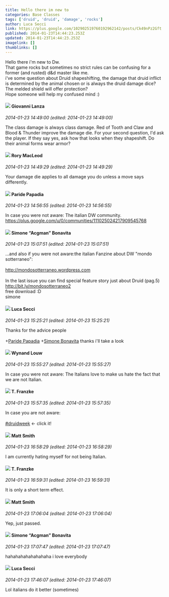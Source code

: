 ```yaml
---
title: Hello there im new to
categories: Base Classes
tags: ['druid', 'druid', 'damage', 'rocks']
author: Luca Secci
link: https://plus.google.com/102902519760192962142/posts/Ck49nPz2Gft
published: 2014-01-23T14:44:23.253Z
updated: 2014-01-23T14:44:23.253Z
imagelink: []
thumblinks: []
---
```


Hello there i&#39;m new to Dw.<br />That game rocks but sometimes no strict rules can be confusing for a former (and rusted) d&amp;d master like me.<br />i&#39;ve some question about Druid shapeshifting, the damage that druid inflict is determined by the animal chosen or is always the druid damage dice? The melded shield will offer  protection?<br />Hope someone will help my confused mind :)
<div id='comment z12lwvfjdlysznaea225xp3i5u2ry3l35'>
  <h4><img src='{{site.baseurl}}//images/avatars/102768177673605279668_photo.jpg'> Giovanni Lanza</h4>
      <p><cite>2014-01-23 14:49:00 (edited: 2014-01-23 14:49:00)</cite></p>
        <p>The class damage is always class damage. Red of Tooth and Claw and Blood &amp; Thunder improve the damage die. For your second question, I&#39;d ask the player. If they say yes, ask how that looks when they shapeshift. Do their animal forms wear armor?</p>
</div>
        

<div id='comment z12lwvfjdlysznaea225xp3i5u2ry3l35'>
  <h4><img src='{{site.baseurl}}//images/avatars/105475894157985048710_photo.jpg'> Rory MacLeod</h4>
      <p><cite>2014-01-23 14:49:29 (edited: 2014-01-23 14:49:29)</cite></p>
        <p>Your damage die applies to all damage you do unless a move says differently.</p>
</div>
        

<div id='comment z12lwvfjdlysznaea225xp3i5u2ry3l35'>
  <h4><img src='{{site.baseurl}}//images/avatars/100891656436184215243_photo.jpg'> Paride Papadia</h4>
      <p><cite>2014-01-23 14:56:55 (edited: 2014-01-23 14:56:55)</cite></p>
        <p>In case you were not aware: The italian DW community.<br /><a href="https://plus.google.com/u/0/communities/111025024217909545768" class="ot-anchor">https://plus.google.com/u/0/communities/111025024217909545768</a></p>
</div>
        

<div id='comment z12lwvfjdlysznaea225xp3i5u2ry3l35'>
  <h4><img src='{{site.baseurl}}//images/avatars/108442415661890931293_photo.jpg'> Simone “Acgman” Bonavita</h4>
      <p><cite>2014-01-23 15:07:51 (edited: 2014-01-23 15:07:51)</cite></p>
        <p>...and also if you were not aware:the italian Fanzine about DW &quot;mondo sotterraneo&quot;:<br /><br /><a href="http://mondosotterraneo.wordpress.com" class="ot-anchor">http://mondosotterraneo.wordpress.com</a><br /><br />In the last issue you can find special feature story just about Druid (pag.5)<br /><a href="http://bit.ly/mondosotterraneo2" class="ot-anchor">http://bit.ly/mondosotterraneo2</a><br />free download :D<br />simone</p>
</div>
        

<div id='comment z12lwvfjdlysznaea225xp3i5u2ry3l35'>
  <h4><img src='{{site.baseurl}}//images/avatars/102902519760192962142_photo.jpg'> Luca Secci</h4>
      <p><cite>2014-01-23 15:25:21 (edited: 2014-01-23 15:25:21)</cite></p>
        <p>Thanks for the advice people<br /><br /><span class="proflinkWrapper"><span class="proflinkPrefix">+</span><a class="proflink" href="https://plus.google.com/100891656436184215243" oid="100891656436184215243">Paride Papadia</a></span> <span class="proflinkWrapper"><span class="proflinkPrefix">+</span><a class="proflink" href="https://plus.google.com/108442415661890931293" oid="108442415661890931293">Simone Bonavita</a></span> thanks i&#39;ll take a look</p>
</div>
        

<div id='comment z12lwvfjdlysznaea225xp3i5u2ry3l35'>
  <h4><img src='{{site.baseurl}}//images/avatars/111256963556395023796_photo.jpg'> Wynand Louw</h4>
      <p><cite>2014-01-23 15:55:27 (edited: 2014-01-23 15:55:27)</cite></p>
        <p>In case you were not aware: The Italians love to make us hate the fact that we are not Italian. </p>
</div>
        

<div id='comment z12lwvfjdlysznaea225xp3i5u2ry3l35'>
  <h4><img src='{{site.baseurl}}//images/avatars/110330901807759406775_photo.jpg'> T. Franzke</h4>
      <p><cite>2014-01-23 15:57:35 (edited: 2014-01-23 15:57:35)</cite></p>
        <p>In case you are not aware: <br /><br /><a rel="nofollow" class="ot-hashtag" href="https://plus.google.com/s/%23druidweek/posts">#druidweek</a> &lt;- click it!</p>
</div>
        

<div id='comment z12lwvfjdlysznaea225xp3i5u2ry3l35'>
  <h4><img src='{{site.baseurl}}//images/avatars/114058978089705547111_photo.jpg'> Matt Smith</h4>
      <p><cite>2014-01-23 16:58:29 (edited: 2014-01-23 16:58:29)</cite></p>
        <p>I am currently hating myself for not being Italian.</p>
</div>
        

<div id='comment z12lwvfjdlysznaea225xp3i5u2ry3l35'>
  <h4><img src='{{site.baseurl}}//images/avatars/110330901807759406775_photo.jpg'> T. Franzke</h4>
      <p><cite>2014-01-23 16:59:31 (edited: 2014-01-23 16:59:31)</cite></p>
        <p>It is only a short term effect.</p>
</div>
        

<div id='comment z12lwvfjdlysznaea225xp3i5u2ry3l35'>
  <h4><img src='{{site.baseurl}}//images/avatars/114058978089705547111_photo.jpg'> Matt Smith</h4>
      <p><cite>2014-01-23 17:06:04 (edited: 2014-01-23 17:06:04)</cite></p>
        <p>Yep, just passed.</p>
</div>
        

<div id='comment z12lwvfjdlysznaea225xp3i5u2ry3l35'>
  <h4><img src='{{site.baseurl}}//images/avatars/108442415661890931293_photo.jpg'> Simone “Acgman” Bonavita</h4>
      <p><cite>2014-01-23 17:07:47 (edited: 2014-01-23 17:07:47)</cite></p>
        <p>hahahahahahahahaha i love everybody</p>
</div>
        

<div id='comment z12lwvfjdlysznaea225xp3i5u2ry3l35'>
  <h4><img src='{{site.baseurl}}//images/avatars/102902519760192962142_photo.jpg'> Luca Secci</h4>
      <p><cite>2014-01-23 17:46:07 (edited: 2014-01-23 17:46:07)</cite></p>
        <p>Lol italians do it better (sometimes)</p>
</div>
        